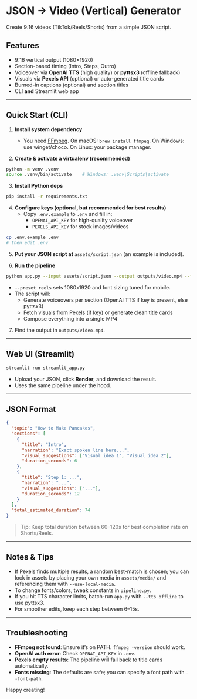 
# JSON → Video (Vertical) Generator

Create 9:16 videos (TikTok/Reels/Shorts) from a simple JSON script.

## Features
- 9:16 vertical output (1080×1920)
- Section-based timing (Intro, Steps, Outro)
- Voiceover via **OpenAI TTS** (high quality) or **pyttsx3** (offline fallback)
- Visuals via **Pexels API** (optional) or auto-generated title cards
- Burned-in captions (optional) and section titles
- CLI **and** Streamlit web app

---

## Quick Start (CLI)

1) **Install system dependency**
   - You need [FFmpeg](https://ffmpeg.org/). On macOS: `brew install ffmpeg`. On Windows: use winget/choco. On Linux: your package manager.

2) **Create & activate a virtualenv (recommended)**
```bash
python -m venv .venv
source .venv/bin/activate    # Windows: .venv\Scripts\activate
```

3) **Install Python deps**
```bash
pip install -r requirements.txt
```

4) **Configure keys (optional, but recommended for best results)**
   - Copy `.env.example` to `.env` and fill in:
     - `OPENAI_API_KEY` for high-quality voiceover
     - `PEXELS_API_KEY` for stock images/videos
```bash
cp .env.example .env
# then edit .env
```

5) **Put your JSON script at** `assets/script.json` (an example is included).

6) **Run the pipeline**
```bash
python app.py --input assets/script.json --output outputs/video.mp4 --fps 30 --preset reels
```
- `--preset reels` sets 1080x1920 and font sizing tuned for mobile.
- The script will:
  - Generate voiceovers per section (OpenAI TTS if key is present, else pyttsx3)
  - Fetch visuals from Pexels (if key) or generate clean title cards
  - Compose everything into a single MP4

7) Find the output in `outputs/video.mp4`.

---

## Web UI (Streamlit)

```bash
streamlit run streamlit_app.py
```
- Upload your JSON, click **Render**, and download the result.
- Uses the same pipeline under the hood.

---

## JSON Format

```json
{
  "topic": "How to Make Pancakes",
  "sections": [
    {
      "title": "Intro",
      "narration": "Exact spoken line here...",
      "visual_suggestions": ["Visual idea 1", "Visual idea 2"],
      "duration_seconds": 6
    },
    {
      "title": "Step 1: ...",
      "narration": "...",
      "visual_suggestions": ["..."],
      "duration_seconds": 12
    }
  ],
  "total_estimated_duration": 74
}
```

> Tip: Keep total duration between 60–120s for best completion rate on Shorts/Reels.

---

## Notes & Tips
- If Pexels finds multiple results, a random best-match is chosen; you can lock in assets by placing your own media in `assets/media/` and referencing them with `--use-local-media`.
- To change fonts/colors, tweak constants in `pipeline.py`.
- If you hit TTS character limits, batch-run `app.py` with `--tts offline` to use pyttsx3.
- For smoother edits, keep each step between 6–15s.

---

## Troubleshooting
- **FFmpeg not found**: Ensure it’s on PATH. `ffmpeg -version` should work.
- **OpenAI auth error**: Check `OPENAI_API_KEY` in `.env`.
- **Pexels empty results**: The pipeline will fall back to title cards automatically.
- **Fonts missing**: The defaults are safe; you can specify a font path with `--font-path`.

Happy creating!
